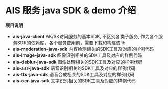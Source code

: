 # AIS 服务 java SDK & demo 介绍

**项目说明**
+ **ais-java-client** AK/SK访问服务的基本SDK, 不区别各类子服务, 作为各个服务SDK的依赖库，各个服务使用前，需要下载和构建该lib.
+ **ais-moderation-java-sdk** 内容检测相关的SDK工具及对应的样例代码
+ **ais-image-java-sdk** 图像识别相关的SDK工具及对应的样例代码
+ **ais-deblur-java-sdk** 图像处理相关的SDK工具及对应的样例代码
+ **ais-asr-java-sdk** 语音识别相关的SDK工具及对应的样例代码
+ **ais-tts-java-sdk** 语音合成相关的SDK工具及对应的样例代码
+ **ais-ocr-java-sdk** 文字识别相关的SDK工具及对应的样例代码


